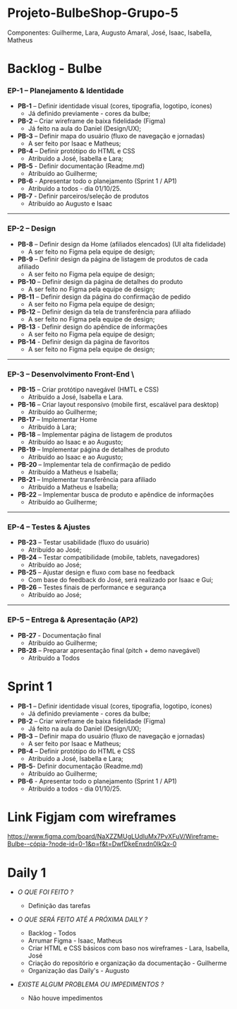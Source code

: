# Projeto-BulbeShop-Grupo-5
Componentes: Guilherme, Lara, Augusto Amaral, José, Isaac, Isabella, Matheus

# Backlog - Bulbe


### **EP-1 – Planejamento & Identidade**



* **PB-1** – Definir identidade visual (cores, tipografia, logotipo, ícones)
    * Já definido previamente - cores da bulbe;
* **PB-2** – Criar wireframe de baixa fidelidade (Figma)
    * Já feito na aula do Daniel (Design/UX);
* **PB-3** – Definir mapa do usuário (fluxo de navegação e jornadas)
    * A ser feito por Isaac e Matheus;
* **PB-4** – Definir protótipo do HTML e CSS
    * Atribuído a José, Isabella e Lara;
* **PB-5** - Definir documentação (Readme.md)
    * Atribuído ao Guilherme;
* **PB-6** - Apresentar todo o planejamento (Sprint 1 / AP1) 
    * Atribuído a todos - dia 01/10/25.
* **PB-7** - Definir parceiros/seleção de produtos
    * Atribuído ao Augusto e Isaac

---


### **EP-2 – Design**

* **PB-8** – Definir design da Home (afiliados elencados) (UI alta fidelidade) 
    * A ser feito no Figma pela equipe de design;
* **PB-9** – Definir design da página de listagem de produtos de cada afiliado
    * A ser feito no Figma pela equipe de design;
* **PB-10** – Definir design da página de detalhes do produto
    * A ser feito no Figma pela equipe de design;
* **PB-11** – Definir design da página do confirmação de pedido
    * A ser feito no Figma pela equipe de design;
* **PB-12** – Definir design da tela de transferência para afiliado
    * A ser feito no Figma pela equipe de design;
* **PB-13** - Definir design do apêndice de informações
    * A ser feito no Figma pela equipe de design;
* **PB-14** - Definir design da página de favoritos
    * A ser feito no Figma pela equipe de design; 


---


### **EP-3 – Desenvolvimento Front-End** \


* **PB-15** – Criar protótipo navegável (HMTL e CSS)
    * Atribuído a José, Isabella e Lara.
* **PB-16** – Criar layout responsivo (mobile first, escalável para desktop)
    * Atribuído ao Guilherme;
* **PB-17** – Implementar Home
    * Atribuído à Lara;
* **PB-18** – Implementar página de listagem de produtos
    * Atribuído ao Isaac e ao Augusto;
* **PB-19** – Implementar página de detalhes de produto
    * Atribuído ao Isaac e ao Augusto;
* **PB-20** – Implementar tela de confirmação de pedido
    * Atribuído a Matheus e Isabella;
* **PB-21** – Implementar transferência para afiliado
    * Atribuído a Matheus e Isabella;
* **PB-22** – Implementar busca de produto e apêndice de informações
    * Atribuído ao Guilherme;

---


### **EP-4 – Testes & Ajustes**

* **PB-23** – Testar usabilidade (fluxo do usuário)
    * Atribuído ao José;
* **PB-24** – Testar compatibilidade (mobile, tablets, navegadores)
    * Atribuído ao José;
* **PB-25** – Ajustar design e fluxo com base no feedback
    * Com base do feedback do José, será realizado por Isaac e Gui;
* **PB-26** – Testes finais de performance e segurança
    * Atribuído ao José; 


---


### **EP-5 – Entrega & Apresentação (AP2)**

* **PB-27** - Documentação final
    * Atribuído ao Guilherme;
* **PB-28** – Preparar apresentação final (pitch + demo navegável)
    * Atribuído a Todos


# Sprint 1 



* **PB-1** – Definir identidade visual (cores, tipografia, logotipo, ícones)
    * Já definido previamente - cores da bulbe;
* **PB-2** – Criar wireframe de baixa fidelidade (Figma)
    * Já feito na aula do Daniel (Design/UX);
* **PB-3** – Definir mapa do usuário (fluxo de navegação e jornadas)
    * A ser feito por Isaac e Matheus;
* **PB-4** – Definir protótipo do HTML e CSS
    * Atribuído a José, Isabella e Lara;
* **PB-5**- Definir documentação (Readme.md)
    * Atribuído ao Guilherme;
* **PB-6** - Apresentar todo o planejamento (Sprint 1 / AP1) 
    * Atribuído a todos - dia 01/10/25.

# Link Figjam com wireframes

https://www.figma.com/board/NaXZZMUgLUdluMx7PvXFuV/Wireframe-Bulbe--cópia-?node-id=0-1&p=f&t=DwfDkeEnxdn0lkQx-0

# Daily 1 



* *O QUE FOI FEITO ?*

    * Definição das tarefas
 
* *O QUE SERÁ FEITO ATÉ A PRÓXIMA DAILY ?*

    * Backlog - Todos
    * Arrumar Figma - Isaac, Matheus
    * Criar HTML e CSS básicos com baso nos wireframes - Lara, Isabella, José
    * Criação do repositório e organização da documentação - Guilherme
    * Organização das Daily's - Augusto

* *EXISTE ALGUM PROBLEMA OU IMPEDIMENTOS ?*

    * Não houve impedimentos
